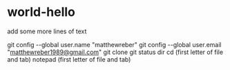 # world-hello

add some more lines of text


git config --global user.name "matthewreber"
git config --global user.email "matthewreber1989@gmail.com"
git clone
git status
dir
cd (first letter of file and tab)
notepad (first letter of file and tab)
